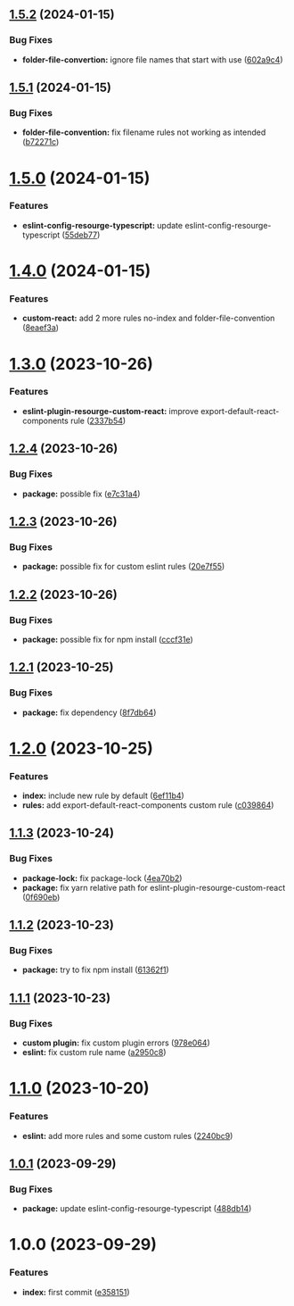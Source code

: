 ## [1.5.2](https://github.com/resourge/eslint-config-resourge-react/compare/v1.5.1...v1.5.2) (2024-01-15)


### Bug Fixes

* **folder-file-convertion:** ignore file names that start with use ([602a9c4](https://github.com/resourge/eslint-config-resourge-react/commit/602a9c436221414b2d2b74dbf37d6ca230ad92ab))

## [1.5.1](https://github.com/resourge/eslint-config-resourge-react/compare/v1.5.0...v1.5.1) (2024-01-15)


### Bug Fixes

* **folder-file-convention:** fix filename rules not working as intended ([b72271c](https://github.com/resourge/eslint-config-resourge-react/commit/b72271c3010186184d854296725ee6f6baf1c100))

# [1.5.0](https://github.com/resourge/eslint-config-resourge-react/compare/v1.4.0...v1.5.0) (2024-01-15)


### Features

* **eslint-config-resourge-typescript:** update eslint-config-resourge-typescript ([55deb77](https://github.com/resourge/eslint-config-resourge-react/commit/55deb770bf82c000b31e47b00ba8a076e65b244b))

# [1.4.0](https://github.com/resourge/eslint-config-resourge-react/compare/v1.3.0...v1.4.0) (2024-01-15)


### Features

* **custom-react:** add 2 more rules no-index and folder-file-convention ([8eaef3a](https://github.com/resourge/eslint-config-resourge-react/commit/8eaef3aa0535abb5b24758c5992cb1bf2aa8c866))

# [1.3.0](https://github.com/resourge/eslint-config-resourge-react/compare/v1.2.4...v1.3.0) (2023-10-26)


### Features

* **eslint-plugin-resourge-custom-react:** improve export-default-react-components rule ([2337b54](https://github.com/resourge/eslint-config-resourge-react/commit/2337b54aa3d694116da074d41e8839b79b50b43b))

## [1.2.4](https://github.com/resourge/eslint-config-resourge-react/compare/v1.2.3...v1.2.4) (2023-10-26)


### Bug Fixes

* **package:** possible fix ([e7c31a4](https://github.com/resourge/eslint-config-resourge-react/commit/e7c31a4a9559bea63a235758b161a29c8f026be6))

## [1.2.3](https://github.com/resourge/eslint-config-resourge-react/compare/v1.2.2...v1.2.3) (2023-10-26)


### Bug Fixes

* **package:** possible fix for custom eslint rules ([20e7f55](https://github.com/resourge/eslint-config-resourge-react/commit/20e7f558a8d36038f49deb888b8223e10375615c))

## [1.2.2](https://github.com/resourge/eslint-config-resourge-react/compare/v1.2.1...v1.2.2) (2023-10-26)


### Bug Fixes

* **package:** possible fix for npm install ([cccf31e](https://github.com/resourge/eslint-config-resourge-react/commit/cccf31e9e026544ad587e1bda2ee06dbd61dfa4b))

## [1.2.1](https://github.com/resourge/eslint-config-resourge-react/compare/v1.2.0...v1.2.1) (2023-10-25)


### Bug Fixes

* **package:** fix dependency ([8f7db64](https://github.com/resourge/eslint-config-resourge-react/commit/8f7db6485241460cb4795c300b950fb2b95c411f))

# [1.2.0](https://github.com/resourge/eslint-config-resourge-react/compare/v1.1.3...v1.2.0) (2023-10-25)


### Features

* **index:** include new rule by default ([6ef11b4](https://github.com/resourge/eslint-config-resourge-react/commit/6ef11b41fe1bbe78573691f6b96d13017778ae61))
* **rules:** add export-default-react-components custom rule ([c039864](https://github.com/resourge/eslint-config-resourge-react/commit/c0398644d0054330a7fe0aeb46d6b5963014bede))

## [1.1.3](https://github.com/resourge/eslint-config-resourge-react/compare/v1.1.2...v1.1.3) (2023-10-24)


### Bug Fixes

* **package-lock:** fix package-lock ([4ea70b2](https://github.com/resourge/eslint-config-resourge-react/commit/4ea70b21e6f5ba0f1a3ad3f25b1af0ecb4ec6e55))
* **package:** fix yarn relative path for eslint-plugin-resourge-custom-react ([0f690eb](https://github.com/resourge/eslint-config-resourge-react/commit/0f690eb4102f69e8043458a482c4a0f2c009fded))

## [1.1.2](https://github.com/resourge/eslint-config-resourge-react/compare/v1.1.1...v1.1.2) (2023-10-23)


### Bug Fixes

* **package:** try to fix npm install ([61362f1](https://github.com/resourge/eslint-config-resourge-react/commit/61362f16bf2a644dcdcbeb1741d1a52f524975fe))

## [1.1.1](https://github.com/resourge/eslint-config-resourge-react/compare/v1.1.0...v1.1.1) (2023-10-23)


### Bug Fixes

* **custom plugin:** fix custom plugin errors ([978e064](https://github.com/resourge/eslint-config-resourge-react/commit/978e06470a1ecf190d694f102725c19e0e0ac2b2))
* **eslint:** fix custom rule name ([a2950c8](https://github.com/resourge/eslint-config-resourge-react/commit/a2950c8c3b2e72356606b3cc29a12523c6e52f78))

# [1.1.0](https://github.com/resourge/eslint-config-resourge-react/compare/v1.0.1...v1.1.0) (2023-10-20)


### Features

* **eslint:** add more rules and some custom rules ([2240bc9](https://github.com/resourge/eslint-config-resourge-react/commit/2240bc978f8ef4906de8a8916715c55edfa56ad5))

## [1.0.1](https://github.com/resourge/eslint-config-resourge-react/compare/v1.0.0...v1.0.1) (2023-09-29)


### Bug Fixes

* **package:** update eslint-config-resourge-typescript ([488db14](https://github.com/resourge/eslint-config-resourge-react/commit/488db142c8cd9e05d9c5b0fe6afad113be1480ee))

# 1.0.0 (2023-09-29)


### Features

* **index:** first commit ([e358151](https://github.com/resourge/eslint-config-resourge-react/commit/e358151929d104022ef7248dad6d4af479d1b8e3))
